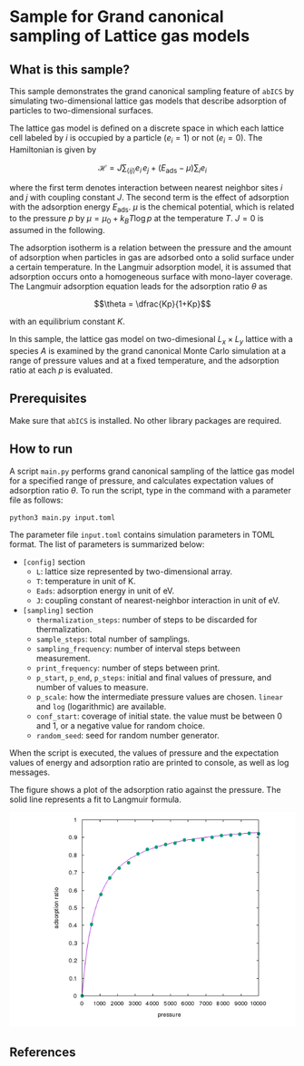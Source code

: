 # Sample for Grand canonical sampling of Lattice gas models

## What is this sample?

This sample demonstrates the grand canonical sampling feature of `abICS`
by simulating two-dimensional lattice gas models that describe
adsorption of particles to two-dimensional surfaces.

The lattice gas model is defined on a discrete space in which each lattice cell
labeled by $i$ is occupied by a particle ($e_i=1$) or not ($e_i=0$).
The Hamiltonian is given by
```math
\mathcal{H} = J \sum_{\langle i j \rangle} e_i\,e_j + \left(E_\text{ads} - \mu\right)\sum_i e_i
```
where the first term denotes interaction between nearest neighbor sites $i$ and $j$ with coupling constant $J$.
The second term is the effect of adsorption with the adsorption energy $E_\text{ads}$.
$\mu$ is the chemical potential, which is related to the pressure $p$ by
$\mu = \mu_0 + k_B T \log p$ at the temperature $T$. $J=0$ is assumed in the following.

The adsorption isotherm is a relation between the pressure and the amount of adsorption
when particles in gas are adsorbed onto a solid surface under a certain temperature.
In the Langmuir adsorption model, it is assumed that adsorption occurs onto a homogeneous
surface with mono-layer coverage.
The Langmuir adsorption equation leads for the adsorption ratio $\theta$ as
```math
\theta = \dfrac{Kp}{1+Kp}
```
with an equilibrium constant $K$.

In this sample, the lattice gas model on two-dimesional $L_x \times L_y$ lattice with
a species $A$ is examined by the grand canonical Monte Carlo simulation
at a range of pressure values and at a fixed temperature, and the adsorption ratio at
each $p$ is evaluated.


## Prerequisites

Make sure that `abICS` is installed. No other library packages are required.

## How to run

A script `main.py` performs grand canonical sampling of the lattice gas model
for a specified range of pressure, and calculates expectation values of
adsorption ratio $\theta$.
To run the script, type in the command with a parameter file as follows:
```bash
python3 main.py input.toml
```
The parameter file `input.toml` contains simulation parameters in TOML format.
The list of parameters is summarized below:

- `[config]` section
  - `L`: lattice size represented by two-dimensional array.
  - `T`: temperature in unit of K.
  - `Eads`: adsorption energy in unit of eV.
  - `J`: coupling constant of nearest-neighbor interaction in unit of eV.
- `[sampling]` section
  - `thermalization_steps`: number of steps to be discarded for thermalization.
  - `sample_steps`: total number of samplings.
  - `sampling_frequency`: number of interval steps between measurement.
  - `print_frequency`: number of steps between print.
  - `p_start`, `p_end`, `p_steps`: initial and final values of pressure, and number of values to measure.
  - `p_scale`: how the intermediate pressure values are chosen. `linear` and `log` (logarithmic) are available.
  - `conf_start`: coverage of initial state. the value must be between 0 and 1, or a negative value for random choice.
  - `random_seed`: seed for random number generator.

When the script is executed, the values of pressure and the expectation values of energy and adsorption ratio are printed to console, as well as log messages.

The figure shows a plot of the adsorption ratio against the pressure.
The solid line represents a fit to Langmuir formula.

![Figure: Adsorption ratio of the two-dimensional lattice gas model varying the pressure. Solid curve is a fit to Langmuir formula.](./plot.png)


## References
